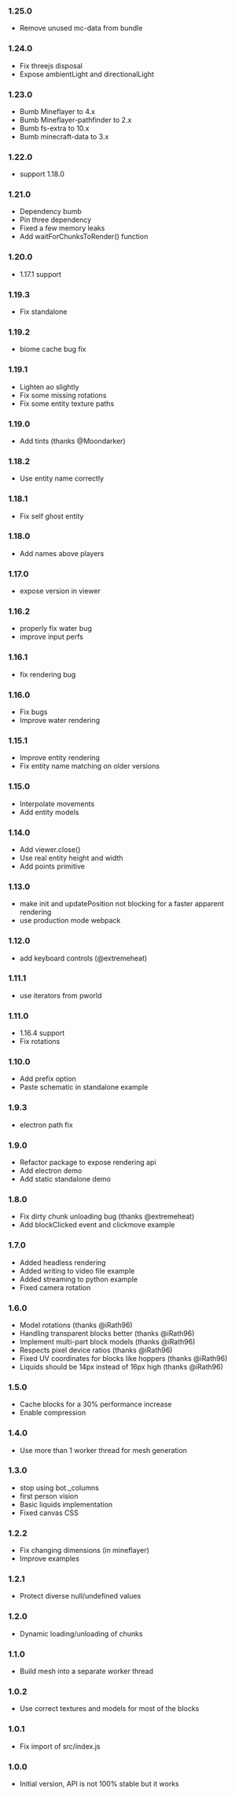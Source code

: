 ### 1.25.0

- Remove unused mc-data from bundle

### 1.24.0

- Fix threejs disposal
- Expose ambientLight and directionalLight

### 1.23.0

- Bumb Mineflayer to 4.x
- Bumb Mineflayer-pathfinder to 2.x
- Bumb fs-extra to 10.x
- Bumb minecraft-data to 3.x

### 1.22.0

- support 1.18.0

### 1.21.0

- Dependency bumb
- Pin three dependency
- Fixed a few memory leaks
- Add waitForChunksToRender() function

### 1.20.0

- 1.17.1 support

### 1.19.3

- Fix standalone

### 1.19.2

- biome cache bug fix

### 1.19.1

- Lighten ao slightly
- Fix some missing rotations
- Fix some entity texture paths

### 1.19.0

- Add tints (thanks @Moondarker)

### 1.18.2

- Use entity name correctly

### 1.18.1

- Fix self ghost entity

### 1.18.0

- Add names above players

### 1.17.0

- expose version in viewer

### 1.16.2

- properly fix water bug
- improve input perfs

### 1.16.1

- fix rendering bug

### 1.16.0

- Fix bugs
- Improve water rendering

### 1.15.1

- Improve entity rendering
- Fix entity name matching on older versions

### 1.15.0

- Interpolate movements
- Add entity models

### 1.14.0

- Add viewer.close()
- Use real entity height and width
- Add points primitive

### 1.13.0

- make init and updatePosition not blocking for a faster apparent rendering
- use production mode webpack

### 1.12.0

- add keyboard controls (@extremeheat)

### 1.11.1

- use iterators from pworld

### 1.11.0

- 1.16.4 support
- Fix rotations

### 1.10.0

- Add prefix option
- Paste schematic in standalone example

### 1.9.3

- electron path fix

### 1.9.0

- Refactor package to expose rendering api
- Add electron demo
- Add static standalone demo

### 1.8.0

- Fix dirty chunk unloading bug (thanks @extremeheat)
- Add blockClicked event and clickmove example

### 1.7.0

- Added headless rendering
- Added writing to video file example
- Added streaming to python example
- Fixed camera rotation

### 1.6.0

- Model rotations (thanks @iRath96)
- Handling transparent blocks better (thanks @iRath96)
- Implement multi-part block models (thanks @iRath96)
- Respects pixel device ratios (thanks @iRath96)
- Fixed UV coordinates for blocks like hoppers (thanks @iRath96)
- Liquids should be 14px instead of 16px high (thanks @iRath96)

### 1.5.0

- Cache blocks for a 30% performance increase
- Enable compression

### 1.4.0

- Use more than 1 worker thread for mesh generation

### 1.3.0

- stop using bot.\_columns
- first person vision
- Basic liquids implementation
- Fixed canvas CSS

### 1.2.2

- Fix changing dimensions (in mineflayer)
- Improve examples

### 1.2.1

- Protect diverse null/undefined values

### 1.2.0

- Dynamic loading/unloading of chunks

### 1.1.0

- Build mesh into a separate worker thread

### 1.0.2

- Use correct textures and models for most of the blocks

### 1.0.1

- Fix import of src/index.js

### 1.0.0

- Initial version, API is not 100% stable but it works
